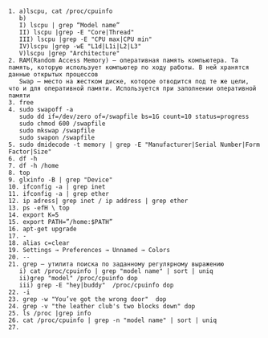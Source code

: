 # 
       
    1. a)lscpu, cat /proc/cpuinfo
       b)
       I) lscpu | grep “Model name”
       II) lscpu |grep -E "Core|Thread"
       III) lscpu |grep -E "CPU max|CPU min"
       IV)lscpu |grep -wE "L1d|L1i|L2|L3"
       V)lscpu |grep "Architecture"
    2. RAM(Random Access Memory) – оперативная память компьютера. Та память, которую использует компьютер по ходу работы. В ней хранятся данные открытых процессов
       Swap – место на жестком диске, которое отводится под те же цели, что и для оперативной памяти. Используется при заполнении оперативной памяти
    3. free
    4. sudo swapoff -a
       sudo dd if=/dev/zero of=/swapfile bs=1G count=10 status=progress
       sudo chmod 600 /swapfile
       sudo mkswap /swapfile
       sudo swapon /swapfile
    5. sudo dmidecode -t memory | grep -E "Manufacturer|Serial Number|Form Factor|Size"
    6. df -h
    7. df -h /home
    8. top
    9. glxinfo -B | grep "Device"
    10. ifconfig -a | grep inet
    11. ifconfig -a | grep ether
    12. ip adress| grep inet / ip address | grep ether
    13. ps -efH \ top
    14. export K=5
    15. export PATH=”/home:$PATH”
    16. apt-get upgrade
    17. -
    18. alias c=clear
    19. Settings → Preferences → Unnamed → Colors
    20. --
    21. grep – утилита поиска по заданному регулярному выражению
       i) cat /proc/cpuinfo | grep "model name" | sort | uniq
       ii)grep "model" /proc/cpuinfo dop
       iii) grep -E "hey|buddy"  /proc/cpuinfo dop
    22. -i
    23. grep -w "You’ve got the wrong door"  dop
    24. grep -v "the leather club's two blocks down" dop
    25. ls /proc |grep info
    26. cat /proc/cpuinfo | grep -n "model name" | sort | uniq
    27. 
